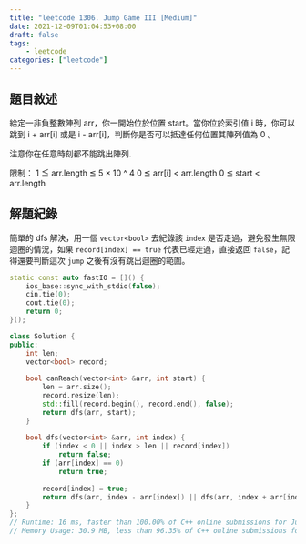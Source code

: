```yaml
---
title: "leetcode 1306. Jump Game III [Medium]"
date: 2021-12-09T01:04:53+08:00
draft: false
tags: 
    - leetcode
categories: ["leetcode"]
---
```


## 題目敘述

給定一非負整數陣列 arr，你一開始位於位置 start。當你位於索引值 i 時，你可以跳到 i + arr[i] 或是 i - arr[i]，判斷你是否可以抵達任何位置其陣列值為 0 。

注意你在任意時刻都不能跳出陣列.

限制：
1 ≦ arr.length ≦ 5 × 10 ^ 4
0 ≦ arr[i] < arr.length
0 ≦ start < arr.length

## 解題紀錄

簡單的 dfs 解決，用一個 `vector<bool>` 去紀錄該 `index` 是否走過，避免發生無限迴圈的情況，如果 `record[index] == true` 代表已經走過，直接返回 `false`，記得還要判斷這次 `jump` 之後有沒有跳出迴圈的範圍。

```c++
static const auto fastIO = []() {
    ios_base::sync_with_stdio(false);
    cin.tie(0);
    cout.tie(0);
    return 0;
}();

class Solution {
public:
    int len;
    vector<bool> record;
        
    bool canReach(vector<int> &arr, int start) {
        len = arr.size();
        record.resize(len);
        std::fill(record.begin(), record.end(), false);
        return dfs(arr, start);
    }
    
    bool dfs(vector<int> &arr, int index) {
        if (index < 0 || index > len || record[index]) 
            return false;
        if (arr[index] == 0) 
            return true;
        
        record[index] = true;
        return dfs(arr, index - arr[index]) || dfs(arr, index + arr[index]);
    }
};
// Runtime: 16 ms, faster than 100.00% of C++ online submissions for Jump Game III.
// Memory Usage: 30.9 MB, less than 96.35% of C++ online submissions for Jump Game III.
```
